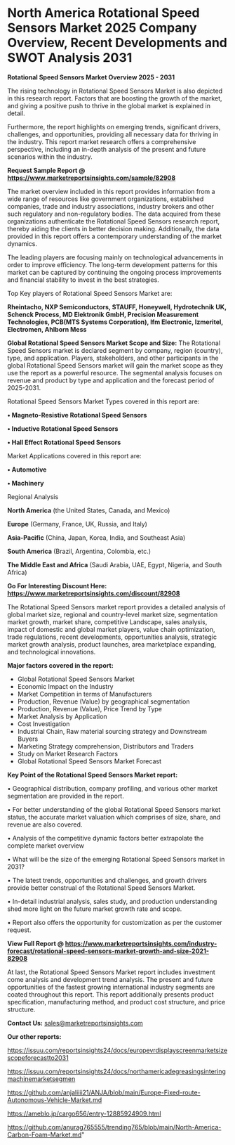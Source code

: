 # North America Rotational Speed Sensors Market 2025 Company Overview, Recent Developments and SWOT Analysis 2031

<Strong> Rotational Speed Sensors Market Overview 2025 - 2031</strong>

The rising technology in Rotational Speed Sensors Market is also depicted in this research report. Factors that are boosting the growth of the market, and giving a positive push to thrive in the global market is explained in detail.

Furthermore, the report highlights on emerging trends, significant drivers, challenges, and opportunities, providing all necessary data for thriving in the industry. This report market research offers a comprehensive perspective, including an in-depth analysis of the present and future scenarios within the industry.

<strong>Request Sample Report @ <a href=https://www.marketreportsinsights.com/sample/82908>https://www.marketreportsinsights.com/sample/82908</a></strong>

The market overview included in this report provides information from a wide range of resources like government organizations, established companies, trade and industry associations, industry brokers and other such regulatory and non-regulatory bodies. The data acquired from these organizations authenticate the Rotational Speed Sensors research report, thereby aiding the clients in better decision making. Additionally, the data provided in this report offers a contemporary understanding of the market dynamics.

The leading players are focusing mainly on technological advancements in order to improve efficiency. The long-term development patterns for this market can be captured by continuing the ongoing process improvements and financial stability to invest in the best strategies.

Top Key players of Rotational Speed Sensors Market are:

<strong>Rheintacho, NXP Semiconductors, STAUFF, Honeywell, Hydrotechnik UK, Schenck Process, MD Elektronik GmbH, Precision Measurement Technologies, PCB(MTS Systems Corporation), Ifm Electronic, Izmeritel, Electromen, Ahlborn Mess</strong>

<strong><b>Global Rotational Speed Sensors Market Scope and Size:</b></strong>
The Rotational Speed Sensors market is declared segment by company, region (country), type, and application. Players, stakeholders, and other participants in the global Rotational Speed Sensors market will gain the market scope as they use the report as a powerful resource. The segmental analysis focuses on revenue and product by type and application and the forecast period of 2025-2031.

Rotational Speed Sensors Market Types covered in this report are:

<strong>• Magneto-Resistive Rotational Speed Sensors

• Inductive Rotational Speed Sensors

• Hall Effect Rotational Speed Sensors</strong>

Market Applications covered in this report are:

<strong>• Automotive

• Machinery</strong> 

Regional Analysis

<strong>North America</strong> (the United States, Canada, and Mexico)

<strong>Europe</strong> (Germany, France, UK, Russia, and Italy)

<strong>Asia-Pacific</strong> (China, Japan, Korea, India, and Southeast Asia)

<strong>South America</strong> (Brazil, Argentina, Colombia, etc.)

<strong>The Middle East and Africa</strong> (Saudi Arabia, UAE, Egypt, Nigeria, and South Africa)

<strong>Go For Interesting Discount Here: <a href=https://www.marketreportsinsights.com/discount/82908>https://www.marketreportsinsights.com/discount/82908</a></strong>

The Rotational Speed Sensors market report provides a detailed analysis of global market size, regional and country-level market size, segmentation market growth, market share, competitive Landscape, sales analysis, impact of domestic and global market players, value chain optimization, trade regulations, recent developments, opportunities analysis, strategic market growth analysis, product launches, area marketplace expanding, and technological innovations.

<strong><b>Major factors covered in the report:</b></strong>
<ul>
  <li>Global Rotational Speed Sensors Market </li>
  <li>Economic Impact on the Industry</li>
  <li>Market Competition in terms of Manufacturers</li>
  <li>Production, Revenue (Value) by geographical segmentation</li>
  <li>Production, Revenue (Value), Price Trend by Type</li>
  <li>Market Analysis by Application</li>
  <li>Cost Investigation</li>
  <li>Industrial Chain, Raw material sourcing strategy and Downstream Buyers</li>
  <li>Marketing Strategy comprehension, Distributors and Traders</li>
  <li>Study on Market Research Factors</li>
  <li>Global Rotational Speed Sensors Market Forecast</li>
</ul>

<strong><b>Key Point of the Rotational Speed Sensors Market report:</b></strong>

• Geographical distribution, company profiling, and various other market segmentation are provided in the report.

• For better understanding of the global Rotational Speed Sensors market status, the accurate market valuation which comprises of size, share, and revenue are also covered.

• Analysis of the competitive dynamic factors better extrapolate the complete market overview

• What will be the size of the emerging Rotational Speed Sensors market in 2031?

• The latest trends, opportunities and challenges, and growth drivers provide better construal of the Rotational Speed Sensors Market.

• In-detail industrial analysis, sales study, and production understanding shed more light on the future market growth rate and scope.

• Report also offers the opportunity for customization as per the customer request.

<strong><b>View Full Report @ <a href=https://www.marketreportsinsights.com/industry-forecast/rotational-speed-sensors-market-growth-and-size-2021-82908>https://www.marketreportsinsights.com/industry-forecast/rotational-speed-sensors-market-growth-and-size-2021-82908</a></b></strong>


At last, the Rotational Speed Sensors Market report includes investment come analysis and development trend analysis. The present and future opportunities of the fastest growing international industry segments are coated throughout this report. This report additionally presents product specification, manufacturing method, and product cost structure, and price structure.

<strong>Contact Us:</strong>
sales@marketreportsinsights.com

<strong>Our other reports:</strong>

<a href=https://issuu.com/reportsinsights24/docs/europevrdisplayscreenmarketsizescopeforecastto2031>https://issuu.com/reportsinsights24/docs/europevrdisplayscreenmarketsizescopeforecastto2031</a>

<a href=https://issuu.com/reportsinsights24/docs/northamericadegreasingsinteringmachinemarketsegmen>https://issuu.com/reportsinsights24/docs/northamericadegreasingsinteringmachinemarketsegmen</a>

<a href=https://github.com/anjaliiii21/ANJA/blob/main/Europe-Fixed-route-Autonomous-Vehicle-Market.md>https://github.com/anjaliiii21/ANJA/blob/main/Europe-Fixed-route-Autonomous-Vehicle-Market.md</a>

<a href=https://ameblo.jp/cargo656/entry-12885924909.html>https://ameblo.jp/cargo656/entry-12885924909.html</a>

<a href=https://github.com/anurag765555/trending765/blob/main/North-America-Carbon-Foam-Market.md>https://github.com/anurag765555/trending765/blob/main/North-America-Carbon-Foam-Market.md</a>"
